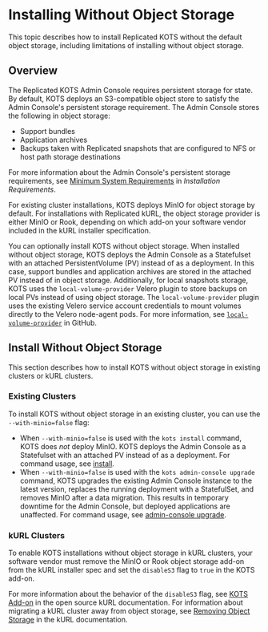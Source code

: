 # Installing Without Object Storage

This topic describes how to install Replicated KOTS without the default object storage, including limitations of installing without object storage.

## Overview

The Replicated KOTS Admin Console requires persistent storage for state. By default, KOTS deploys an S3-compatible object store to satisfy the Admin Console's persistent storage requirement. The Admin Console stores the following in object storage:
* Support bundles
* Application archives 
* Backups taken with Replicated snapshots that are configured to NFS or host path storage destinations

For more information about the Admin Console's persistent storage requirements, see [Minimum System Requirements](/enterprise/installing-general-requirements#minimum-system-requirements) in _Installation Requirements_.

For existing cluster installations, KOTS deploys MinIO for object storage by default. For installations with Replicated kURL, the object storage provider is either MinIO or Rook, depending on which add-on your software vendor included in the kURL installer specification. 

You can optionally install KOTS without object storage. When installed without object storage, KOTS deploys the Admin Console as a Statefulset with an attached PersistentVolume (PV) instead of as a deployment. In this case, support bundles and application archives are stored in the attached PV instead of in object storage. Additionally, for local snapshots storage, KOTS uses the `local-volume-provider` Velero plugin to store backups on local PVs instead of using object storage. The `local-volume-provider` plugin uses the existing Velero service account credentials to mount volumes directly to the Velero node-agent pods. For more information, see [`local-volume-provider`](https://github.com/replicatedhq/local-volume-provider) in GitHub.

## Install Without Object Storage

This section describes how to install KOTS without object storage in existing clusters or kURL clusters.

### Existing Clusters

To install KOTS without object storage in an existing cluster, you can use the `--with-minio=false` flag:
* When `--with-minio=false` is used with the `kots install` command, KOTS does _not_ deploy MinIO. KOTS deploys the Admin Console as a Statefulset with an attached PV instead of as a deployment. For command usage, see [install](/reference/kots-cli-install/).
* When `--with-minio=false` is used with the `kots admin-console upgrade` command, KOTS upgrades the existing Admin Console instance to the latest version, replaces the running deployment with a StatefulSet, and removes MinIO after a data migration. This results in temporary downtime for the Admin Console, but deployed applications are unaffected. For command usage, see [admin-console upgrade](/reference/kots-cli-admin-console-upgrade/).

### kURL Clusters

To enable KOTS installations without object storage in kURL clusters, your software vendor must remove the MinIO or Rook object storage add-on from the kURL installer spec and set the `disableS3` flag to `true` in the KOTS add-on.

For more information about the behavior of the `disableS3` flag, see [KOTS Add-on](https://kurl.sh/docs/add-ons/kotsadm) in the open source kURL documentation. For information about migrating a kURL cluster away from object storage, see [Removing Object Storage](https://kurl.sh/docs/install-with-kurl/removing-object-storage) in the kURL documentation.
